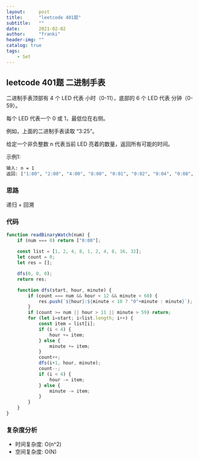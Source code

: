 ```yaml
---
layout:     post
title:      "leetcode 401题"
subtitle:   ""
date:       2021-02-02
author:     "franki"
header-img: ""
catalog: true
tags:
    - Set
---
```


## leetcode 401题 二进制手表

二进制手表顶部有 4 个 LED 代表 小时（0-11），底部的 6 个 LED 代表 分钟（0-59）。

每个 LED 代表一个 0 或 1，最低位在右侧。

例如，上面的二进制手表读取 “3:25”。

给定一个非负整数 n 代表当前 LED 亮着的数量，返回所有可能的时间。

示例1:

```bash
输入: n = 1
返回: ["1:00", "2:00", "4:00", "8:00", "0:01", "0:02", "0:04", "0:08", "0:16", "0:32"]
```

### 思路

递归 + 回溯

### 代码

```js
function readBinaryWatch(num) {
    if (num === 0) return ["0:00"];
    
    const list = [1, 2, 4, 8, 1, 2, 4, 8, 16, 32];
    let count = 0;
    let res = [];

    dfs(0, 0, 0);
    return res;

    function dfs(start, hour, minute) {
        if (count === num && hour < 12 && minute < 60) {
            res.push(`${hour}:${minute < 10 ? "0"+minute : minute}`);
        }
        if (count >= num || hour > 11 || minute > 59) return;
        for (let i=start; i<list.length; i++) {
            const item = list[i];
            if (i < 4) {
                hour += item;
            } else {
                minute += item;
            }
            count++;
            dfs(i+1, hour, minute);
            count--;
            if (i < 4) {
                hour -= item;
            } else {
                minute -= item;
            }
        }  
    }
}
```

### 复杂度分析

- 时间复杂度: O(n^2)
- 空间复杂度: O(N)
